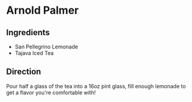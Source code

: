 # Arnold Palmer

## Ingredients
- San Pellegrino Lemonade
- Tajava Iced Tea

## Direction

Pour half a glass of the tea into a 16oz pint glass, fill enough lemonade to get a flavor you're comfortable with!

